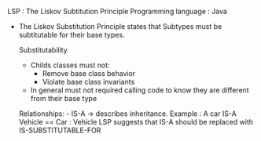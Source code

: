 
LSP : The Liskov Subtitution Principle
Programming language : Java

- The Liskov Substitution Principle states that Subtypes must be subtitutable for their base types.

	Substitutability
	- Childs classes must not:
		- Remove base class behavior
		- Violate base class invariants
	- In general must not required calling code to know they are different from their base type

	Relationships:
		- IS-A -> describes inheritance. Example : A car IS-A Vehicle == Car : Vehicle
	LSP suggests that IS-A should be replaced with IS-SUBSTITUTABLE-FOR

